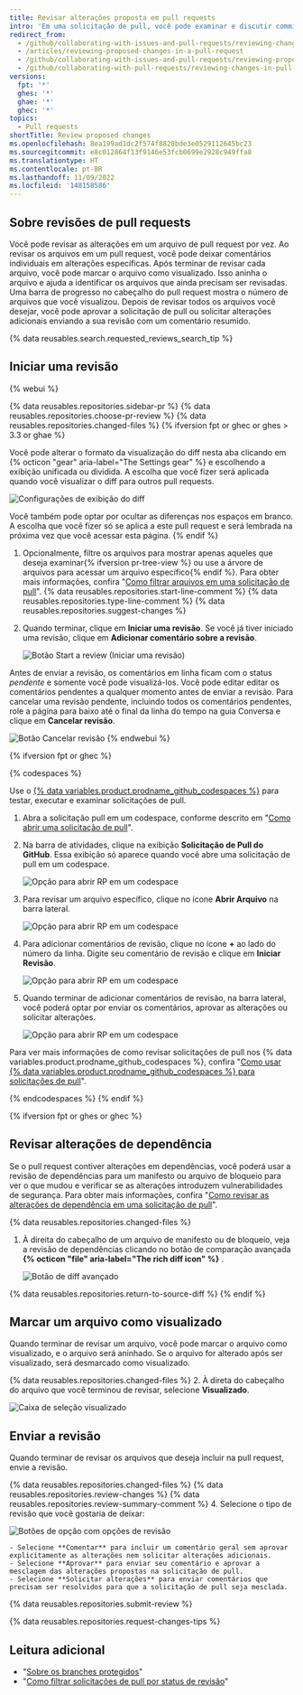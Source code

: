 ```yaml
---
title: Revisar alterações proposta em pull requests
intro: 'Em uma solicitação de pull, você pode examinar e discutir commits, arquivos alterados e as diferenças (ou "comparação") entre os arquivos nos branches base e de comparação.'
redirect_from:
  - /github/collaborating-with-issues-and-pull-requests/reviewing-changes-in-pull-requests/reviewing-proposed-changes-in-a-pull-request
  - /articles/reviewing-proposed-changes-in-a-pull-request
  - /github/collaborating-with-issues-and-pull-requests/reviewing-proposed-changes-in-a-pull-request
  - /github/collaborating-with-pull-requests/reviewing-changes-in-pull-requests/reviewing-proposed-changes-in-a-pull-request
versions:
  fpt: '*'
  ghes: '*'
  ghae: '*'
  ghec: '*'
topics:
  - Pull requests
shortTitle: Review proposed changes
ms.openlocfilehash: 8ea199ad1dc2f574f8820bde3e0529112645bc23
ms.sourcegitcommit: e8c012864f13f9146e53fcb0699e2928c949ffa8
ms.translationtype: HT
ms.contentlocale: pt-BR
ms.lasthandoff: 11/09/2022
ms.locfileid: '148158586'
---
```

## Sobre revisões de pull requests

Você pode revisar as alterações em um arquivo de pull request por vez. Ao revisar os arquivos em um pull request, você pode deixar comentários individuais em alterações específicas. Após terminar de revisar cada arquivo, você pode marcar o arquivo como visualizado. Isso aninha o arquivo e ajuda a identificar os arquivos que ainda precisam ser revisadas. Uma barra de progresso no cabeçalho do pull request mostra o número de arquivos que você visualizou. Depois de revisar todos os arquivos você desejar, você pode aprovar a solicitação de pull ou solicitar alterações adicionais enviando a sua revisão com um comentário resumido.

{% data reusables.search.requested_reviews_search_tip %}

## Iniciar uma revisão

{% webui %}

{% data reusables.repositories.sidebar-pr %} {% data reusables.repositories.choose-pr-review %} {% data reusables.repositories.changed-files %} {% ifversion fpt or ghec or ghes > 3.3 or ghae %}

   Você pode alterar o formato da visualização do diff nesta aba clicando em {% octicon "gear" aria-label="The Settings gear" %} e escolhendo a exibição unificada ou dividida. A escolha que você fizer será aplicada quando você visualizar o diff para outros pull requests.

   ![Configurações de exibição do diff](/assets/images/help/pull_requests/diff-view-settings.png)

   Você também pode optar por ocultar as diferenças nos espaços em branco. A escolha que você fizer só se aplica a este pull request e será lembrada na próxima vez que você acessar esta página.
{% endif %}
1. Opcionalmente, filtre os arquivos para mostrar apenas aqueles que deseja examinar{% ifversion pr-tree-view %} ou use a árvore de arquivos para acessar um arquivo específico{% endif %}. Para obter mais informações, confira "[Como filtrar arquivos em uma solicitação de pull](/pull-requests/collaborating-with-pull-requests/reviewing-changes-in-pull-requests/filtering-files-in-a-pull-request)".
{% data reusables.repositories.start-line-comment %} {% data reusables.repositories.type-line-comment %} {% data reusables.repositories.suggest-changes %}
1. Quando terminar, clique em **Iniciar uma revisão**. Se você já tiver iniciado uma revisão, clique em **Adicionar comentário sobre a revisão**.

   ![Botão Start a review (Iniciar uma revisão)](/assets/images/help/pull_requests/start-a-review-button.png)

Antes de enviar a revisão, os comentários em linha ficam com o status _pendente_ e somente você pode visualizá-los. Você pode editar editar os comentários pendentes a qualquer momento antes de enviar a revisão. Para cancelar uma revisão pendente, incluindo todos os comentários pendentes, role a página para baixo até o final da linha do tempo na guia Conversa e clique em **Cancelar revisão**.

![Botão Cancelar revisão](/assets/images/help/pull_requests/cancel-review-button.png) {% endwebui %}

{% ifversion fpt or ghec %}

{% codespaces %}

Use o [{% data variables.product.prodname_github_codespaces %}](/codespaces/overview) para testar, executar e examinar solicitações de pull.

1. Abra a solicitação pull em um codespace, conforme descrito em "[Como abrir uma solicitação de pull](/codespaces/developing-in-codespaces/using-codespaces-for-pull-requests#opening-a-pull-request-in-codespaces)".
1. Na barra de atividades, clique na exibição **Solicitação de Pull do GitHub**. Essa exibição só aparece quando você abre uma solicitação de pull em um codespace.

   ![Opção para abrir RP em um codespace](/assets/images/help/codespaces/github-pr-view.png)

1. Para revisar um arquivo específico, clique no ícone **Abrir Arquivo** na barra lateral.

   ![Opção para abrir RP em um codespace](/assets/images/help/codespaces/changes-in-files.png)

1. Para adicionar comentários de revisão, clique no ícone **+** ao lado do número da linha. Digite seu comentário de revisão e clique em **Iniciar Revisão**.

   ![Opção para abrir RP em um codespace](/assets/images/help/codespaces/start-review.png)

1. Quando terminar de adicionar comentários de revisão, na barra lateral, você poderá optar por enviar os comentários, aprovar as alterações ou solicitar alterações.

   ![Opção para abrir RP em um codespace](/assets/images/help/codespaces/submit-review.png)

Para ver mais informações de como revisar solicitações de pull nos {% data variables.product.prodname_github_codespaces %}, confira "[Como usar {% data variables.product.prodname_github_codespaces %} para solicitações de pull](/codespaces/developing-in-codespaces/using-github-codespaces-for-pull-requests)".

{% endcodespaces %} {% endif %}

{% ifversion fpt or ghes or ghec %}
## Revisar alterações de dependência

Se o pull request contiver alterações em dependências, você poderá usar a revisão de dependências para um manifesto ou arquivo de bloqueio para ver o que mudou e verificar se as alterações introduzem vulnerabilidades de segurança. Para obter mais informações, confira "[Como revisar as alterações de dependência em uma solicitação de pull](/pull-requests/collaborating-with-pull-requests/reviewing-changes-in-pull-requests/reviewing-dependency-changes-in-a-pull-request)".

{% data reusables.repositories.changed-files %}

1. À direita do cabeçalho de um arquivo de manifesto ou de bloqueio, veja a revisão de dependências clicando no botão de comparação avançada **{% octicon "file" aria-label="The rich diff icon" %}** .

   ![Botão de diff avançado](/assets/images/help/pull_requests/dependency-review-rich-diff.png)

{% data reusables.repositories.return-to-source-diff %} {% endif %}

## Marcar um arquivo como visualizado

Quando terminar de revisar um arquivo, você pode marcar o arquivo como visualizado, e o arquivo será aninhado. Se o arquivo for alterado após ser visualizado, será desmarcado como visualizado.

{% data reusables.repositories.changed-files %}
2. À direta do cabeçalho do arquivo que você terminou de revisar, selecione **Visualizado**.

   ![Caixa de seleção visualizado](/assets/images/help/pull_requests/viewed-checkbox.png)

## Enviar a revisão

Quando terminar de revisar os arquivos que deseja incluir na pull request, envie a revisão.

{% data reusables.repositories.changed-files %} {% data reusables.repositories.review-changes %} {% data reusables.repositories.review-summary-comment %}
4. Selecione o tipo de revisão que você gostaria de deixar:

   ![Botões de opção com opções de revisão](/assets/images/help/pull_requests/pull-request-review-statuses.png)

    - Selecione **Comentar** para incluir um comentário geral sem aprovar explicitamente as alterações nem solicitar alterações adicionais.
    - Selecione **Aprovar** para enviar seu comentário e aprovar a mesclagem das alterações propostas na solicitação de pull.
    - Selecione **Solicitar alterações** para enviar comentários que precisam ser resolvidos para que a solicitação de pull seja mesclada.
{% data reusables.repositories.submit-review %}

{% data reusables.repositories.request-changes-tips %}

## Leitura adicional

- "[Sobre os branches protegidos](/github/administering-a-repository/about-protected-branches#require-pull-request-reviews-before-merging)"
- "[Como filtrar solicitações de pull por status de revisão](/github/managing-your-work-on-github/filtering-pull-requests-by-review-status)"
